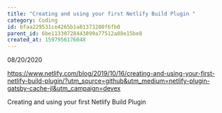 ```yaml
---
title: "Creating and using your first Netlify Build Plugin "
category: Coding
id: bfaa229531ce4265b1a01373200f6fb0
parent_id: 6be11330728443899a77512a88e15be8
created_at: 1597956176048
---
```


08/20/2020

https://www.netlify.com/blog/2019/10/16/creating-and-using-your-first-netlify-build-plugin/?utm_source=github&utm_medium=netlify-plugin-gatsby-cache-jl&utm_campaign=devex

Creating and using your first Netlify Build Plugin 
    